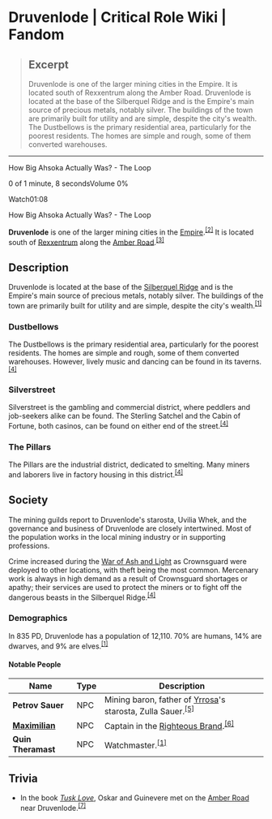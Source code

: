 # Druvenlode | Critical Role Wiki | Fandom

> ## Excerpt
> Druvenlode is one of the larger mining cities in the Empire. It is located south of Rexxentrum along the Amber Road. Druvenlode is located at the base of the Silberquel Ridge and is the Empire's main source of precious metals, notably silver. The buildings of the town are primarily built for utility and are simple, despite the city's wealth. The Dustbellows is the primary residential area, particularly for the poorest residents. The homes are simple and rough, some of them converted warehouses.

---
     

How Big Ahsoka Actually Was? - The Loop

0 of 1 minute, 8 secondsVolume 0%

Watch01:08

How Big Ahsoka Actually Was? - The Loop

**Druvenlode** is one of the larger mining cities in the [Empire](https://criticalrole.fandom.com/wiki/Dwendalian_Empire "Dwendalian Empire").<sup id="cite_ref-4"><a href="https://criticalrole.fandom.com/wiki/Druvenlode#cite_note-4">[2]</a></sup> It is located south of [Rexxentrum](https://criticalrole.fandom.com/wiki/Rexxentrum "Rexxentrum") along the [Amber Road](https://criticalrole.fandom.com/wiki/Amber_Road "Amber Road").<sup id="cite_ref-map_5-0"><a href="https://criticalrole.fandom.com/wiki/Druvenlode#cite_note-map-5">[3]</a></sup>

## **Description**

Druvenlode is located at the base of the [Silberquel Ridge](https://criticalrole.fandom.com/wiki/Silberquel_Ridge "Silberquel Ridge") and is the Empire's main source of precious metals, notably silver. The buildings of the town are primarily built for utility and are simple, despite the city's wealth.<sup id="cite_ref-Explorer-s_Guide_to_Wildemount-98----_3-2"><a href="https://criticalrole.fandom.com/wiki/Druvenlode#cite_note-Explorer-s_Guide_to_Wildemount-98-----3">[1]</a></sup>

### **Dustbellows**

The Dustbellows is the primary residential area, particularly for the poorest residents. The homes are simple and rough, some of them converted warehouses. However, lively music and dancing can be found in its taverns.<sup id="cite_ref-Explorer-s_Guide_to_Wildemount-99----_6-0"><a href="https://criticalrole.fandom.com/wiki/Druvenlode#cite_note-Explorer-s_Guide_to_Wildemount-99-----6">[4]</a></sup>

### **Silverstreet**

Silverstreet is the gambling and commercial district, where peddlers and job-seekers alike can be found. The Sterling Satchel and the Cabin of Fortune, both casinos, can be found on either end of the street.<sup id="cite_ref-Explorer-s_Guide_to_Wildemount-99----_6-1"><a href="https://criticalrole.fandom.com/wiki/Druvenlode#cite_note-Explorer-s_Guide_to_Wildemount-99-----6">[4]</a></sup>

### **The Pillars**

The Pillars are the industrial district, dedicated to smelting. Many miners and laborers live in factory housing in this district.<sup id="cite_ref-Explorer-s_Guide_to_Wildemount-99----_6-2"><a href="https://criticalrole.fandom.com/wiki/Druvenlode#cite_note-Explorer-s_Guide_to_Wildemount-99-----6">[4]</a></sup>

## **Society**

The mining guilds report to Druvenlode's starosta, Uvilia Whek, and the governance and business of Druvenlode are closely intertwined. Most of the population works in the local mining industry or in supporting professions.

Crime increased during the [War of Ash and Light](https://criticalrole.fandom.com/wiki/War_of_Ash_and_Light "War of Ash and Light") as Crownsguard were deployed to other locations, with theft being the most common. Mercenary work is always in high demand as a result of Crownsguard shortages or apathy; their services are used to protect the miners or to fight off the dangerous beasts in the Silberquel Ridge.<sup id="cite_ref-Explorer-s_Guide_to_Wildemount-99----_6-3"><a href="https://criticalrole.fandom.com/wiki/Druvenlode#cite_note-Explorer-s_Guide_to_Wildemount-99-----6">[4]</a></sup>

### **Demographics**

In 835 PD, Druvenlode has a population of 12,110. 70% are humans, 14% are dwarves, and 9% are elves.<sup id="cite_ref-Explorer-s_Guide_to_Wildemount-98----_3-3"><a href="https://criticalrole.fandom.com/wiki/Druvenlode#cite_note-Explorer-s_Guide_to_Wildemount-98-----3">[1]</a></sup>

#### **Notable People**

| Name | Type | Description |
| --- | --- | --- |
| **Petrov Sauer** | NPC | Mining baron, father of [Yrrosa](https://criticalrole.fandom.com/wiki/Yrrosa "Yrrosa")'s starosta, Zulla Sauer.<sup id="cite_ref-Explorer-s_Guide_to_Wildemount-110----_7-0"><a href="https://criticalrole.fandom.com/wiki/Druvenlode#cite_note-Explorer-s_Guide_to_Wildemount-110-----7">[5]</a></sup> |
| **[Maximilian](https://criticalrole.fandom.com/wiki/Maximilian "Maximilian")** | NPC | Captain in the [Righteous Brand](https://criticalrole.fandom.com/wiki/Righteous_Brand "Righteous Brand").<sup id="cite_ref-8"><a href="https://criticalrole.fandom.com/wiki/Druvenlode#cite_note-8">[6]</a></sup> |
| **Quin Theramast** | NPC | Watchmaster.<sup id="cite_ref-Explorer-s_Guide_to_Wildemount-98----_3-4"><a href="https://criticalrole.fandom.com/wiki/Druvenlode#cite_note-Explorer-s_Guide_to_Wildemount-98-----3">[1]</a></sup> |

## **Trivia**

-   In the book _[Tusk Love](https://criticalrole.fandom.com/wiki/Tusk_Love "Tusk Love")_, Oskar and Guinevere met on the [Amber Road](https://criticalrole.fandom.com/wiki/Amber_Road "Amber Road") near Druvenlode.<sup id="cite_ref-9"><a href="https://criticalrole.fandom.com/wiki/Druvenlode#cite_note-9">[7]</a></sup>


